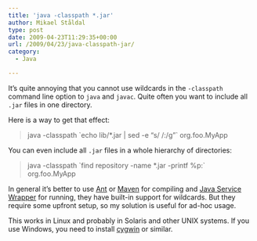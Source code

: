 ```yaml
---
title: 'java -classpath *.jar'
author: Mikael Ståldal
type: post
date: 2009-04-23T11:29:35+00:00
url: /2009/04/23/java-classpath-jar/
category:
  - Java

---
```

It&#8217;s quite annoying that you cannot use wildcards in the `-classpath` command line option to `java` and `javac`. Quite often you want to include all `.jar` files in one directory.

Here is a way to get that effect:

> java -classpath \`echo lib/*.jar | sed -e &#8220;s/ /:/g&#8221;\` org.foo.MyApp 

You can even include all `.jar` files in a whole hierarchy of directories:

> java -classpath \`find repository -name *.jar -printf %p:\` org.foo.MyApp 

In general it&#8217;s better to use [Ant][1] or [Maven][2] for compiling and [Java Service Wrapper][3] for running, they have built-in support for wildcards. But they require some upfront setup, so my solution is useful for ad-hoc usage.

This works in Linux and probably in Solaris and other UNIX systems. If you use Windows, you need to install [cygwin][4] or similar.

 [1]: http://ant.apache.org/
 [2]: http://maven.apache.org/
 [3]: http://wrapper.tanukisoftware.org/
 [4]: http://www.cygwin.com/